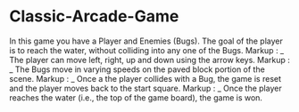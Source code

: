 # Classic-Arcade-Game

In this game you have a Player and Enemies (Bugs). The goal of the player is to reach the water, without colliding into any one of the Bugs.
Markup : _ The player can move left, right, up and down using the arrow keys.
Markup : _ The Bugs move in varying speeds on the paved block portion of the scene.
Markup : _ Once a the player collides with a Bug, the game is reset and the player moves back to the start square.
Markup : _ Once the player reaches the water (i.e., the top of the game board), the game is won.

